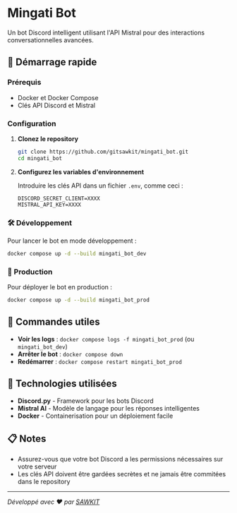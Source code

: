 # Mingati Bot

Un bot Discord intelligent utilisant l'API Mistral pour des interactions conversationnelles avancées.

## 🚀 Démarrage rapide

### Prérequis

- Docker et Docker Compose
- Clés API Discord et Mistral

### Configuration

1. **Clonez le repository**
   ```bash
   git clone https://github.com/gitsawkit/mingati_bot.git
   cd mingati_bot
   ```

2. **Configurez les variables d'environnement**
   
   Introduire les clés API dans un fichier `.env`, comme ceci :
   ```
   DISCORD_SECRET_CLIENT=XXXX
   MISTRAL_API_KEY=XXXX
   ```

### 🛠️ Développement

Pour lancer le bot en mode développement :

```bash
docker compose up -d --build mingati_bot_dev
```

### 🚀 Production

Pour déployer le bot en production :

```bash
docker compose up -d --build mingati_bot_prod
```

## 📝 Commandes utiles

- **Voir les logs** : `docker compose logs -f mingati_bot_prod` (ou `mingati_bot_dev`)
- **Arrêter le bot** : `docker compose down`
- **Redémarrer** : `docker compose restart mingati_bot_prod`

## 🔧 Technologies utilisées

- **Discord.py** - Framework pour les bots Discord
- **Mistral AI** - Modèle de langage pour les réponses intelligentes
- **Docker** - Containerisation pour un déploiement facile

## 📋 Notes

- Assurez-vous que votre bot Discord a les permissions nécessaires sur votre serveur
- Les clés API doivent être gardées secrètes et ne jamais être commitées dans le repository

---

*Développé avec ❤️ par [SAWKIT](https://github.com/gitsawkit)*

